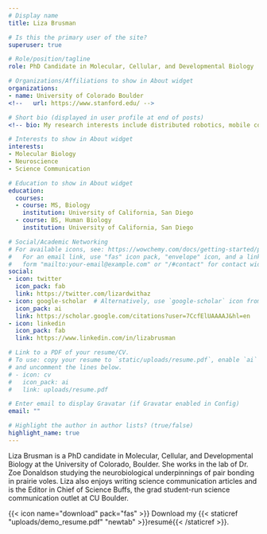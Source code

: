 ```yaml
---
# Display name
title: Liza Brusman

# Is this the primary user of the site?
superuser: true

# Role/position/tagline
role: PhD Candidate in Molecular, Cellular, and Developmental Biology

# Organizations/Affiliations to show in About widget
organizations:
- name: University of Colorado Boulder
<!--   url: https://www.stanford.edu/ -->

# Short bio (displayed in user profile at end of posts)
<!-- bio: My research interests include distributed robotics, mobile computing and programmable matter. -->

# Interests to show in About widget
interests:
- Molecular Biology
- Neuroscience
- Science Communication

# Education to show in About widget
education:
  courses:
  - course: MS, Biology
    institution: University of California, San Diego
  - course: BS, Human Biology
    institution: University of California, San Diego

# Social/Academic Networking
# For available icons, see: https://wowchemy.com/docs/getting-started/page-builder/#icons
#   For an email link, use "fas" icon pack, "envelope" icon, and a link in the
#   form "mailto:your-email@example.com" or "/#contact" for contact widget.
social:
- icon: twitter
  icon_pack: fab
  link: https://twitter.com/lizardwithaz
- icon: google-scholar  # Alternatively, use `google-scholar` icon from `ai` icon pack
  icon_pack: ai
  link: https://scholar.google.com/citations?user=7CcfElUAAAAJ&hl=en
- icon: linkedin
  icon_pack: fab
  link: https://www.linkedin.com/in/lizabrusman

# Link to a PDF of your resume/CV.
# To use: copy your resume to `static/uploads/resume.pdf`, enable `ai` icons in `params.toml`, 
# and uncomment the lines below.
# - icon: cv
#   icon_pack: ai
#   link: uploads/resume.pdf

# Enter email to display Gravatar (if Gravatar enabled in Config)
email: ""

# Highlight the author in author lists? (true/false)
highlight_name: true
---
```


Liza Brusman is a PhD candidate in Molecular, Cellular, and Developmental Biology at the University of Colorado, Boulder. She works in the lab of Dr. Zoe Donaldson studying the neurobiological underpinnings of pair bonding in prairie voles. Liza also enjoys writing science communication articles and is the Editor in Chief of Science Buffs, the grad student-run science communication outlet at CU Boulder.

{{< icon name="download" pack="fas" >}} Download my {{< staticref "uploads/demo_resume.pdf" "newtab" >}}resumé{{< /staticref >}}.
